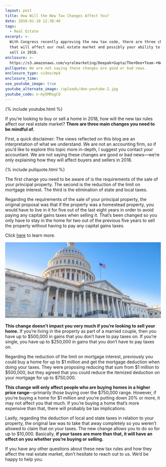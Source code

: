 ```yaml
---
layout: post
title: How Will the New Tax Changes Affect You?
date: 2018-01-10 12:38:46
tags:
  - Real Estate
excerpt: >-
  With Congress recently approving the new tax code, there are three changes
  that will affect our real estate market and possibly your ability to buy or
  sell in 2018.
enclosure: >-
  https://s3.amazonaws.com/vyralmarketing/Deepak+Gupta/The+Dee+Team-+New+Tax+Rules.mp4
pullquote: We are not saying these changes are good or bad news.
enclosure_type: video/mp4
enclosure_time:
use_youtube_image: true
youtube_alternate_image: /uploads/dee-youtube-2.jpg
youtube_code: n-my5MRogCQ
---
```



{% include youtube.html %}

If you’re looking to buy or sell a home in 2018, how will the new tax rules affect our real estate market? **There are three main changes you need to be mindful of.**

First, a quick disclaimer: The views reflected on this blog are an interpretation of what we understand. We are not an accounting firm, so if you’d like to explore this topic more in-depth, I suggest you contact your accountant. We are not saying these changes are good or bad news—we’re only explaining how they will affect buyers and sellers in 2018.

{% include pullquote.html %}

The first change you need to be aware of is the requirements of the sale of your principal property. The second is the reduction of the limit on mortgage interest. The third is the elimination of state and local taxes.

Regarding the requirements of the sale of your principal property, the original proposal was that if the property was a homestead property, you would have to live in it for five out of the last eight years in order to avoid paying any capital gains taxes when selling it. That’s been changed so you only have to stay in the home for two out of the previous five years to sell the property without having to pay any capital gains taxes.

Click [here](http://www.simplifyingthemarket.com/en/tax-reform-housing-reference-guide/?a=323701-ea9cfdf9d119bc9a1cd75b3509ec10e4) to learn more.

![Click here to learn more!](/uploads/versions/capitolhill-750x363---x----750-363x---.jpg)

**This change doesn’t impact you very much if you’re looking to sell your home.** If you’re living in the property as part of a married couple, then you have up to $500,000 in gains that you don’t have to pay taxes on. If you’re single, you have up to $250,000 in gains that you don’t have to pay taxes on.

Regarding the reduction of the limit on mortgage interest, previously you could buy a home for up to $1 million and get the mortgage deduction when doing your taxes. They were proposing reducing that sum from $1 million to $500,000, but they agreed that you could reduce the itemized deduction on your mortgage for up to $750,000.

**This change will only affect people who are buying homes in a higher price range**—primarily those buying over the $750,000 range. However, if you’re buying a home for $1 million and you’re putting down 20% or more, it may not affect you that much. If you’re buying a home that’s more expensive than that, there will probably be tax implications.

Lastly, regarding the deduction of local and state taxes in relation to your property, the original law was to take that away completely so you weren’t allowed to claim that on your taxes. The new change allows you to do so for up to $10,000. Basically, **if your taxes are more than that, it will have an effect on you whether you’re buying or selling.**

If you have any other questions about these new tax rules and how they affect the real estate market, don’t hesitate to reach out to us. We’d be happy to help you.